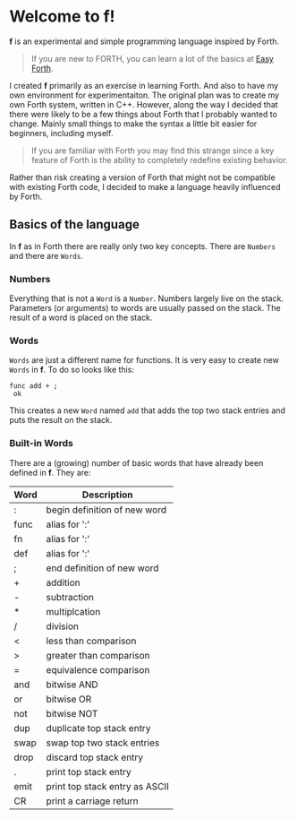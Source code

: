 # Welcome to f!
**f** is an experimental and simple programming language inspired by Forth.

> If you are new to FORTH, you can learn a lot of the basics at 
> [Easy Forth](https://skilldrick.github.io/easyforth/).

I created **f** primarily as an exercise in learning Forth. And also to have 
my own environment for experimentaiton. The original plan was to create my 
own Forth system, written in C++. However, along the way I decided that there 
were likely to be a few things about Forth that I probably wanted to change. 
Mainly small things to make the syntax a little bit easier for beginners, 
including myself.

> If you are familiar with Forth you may find this strange since a key feature 
> of Forth is the ability to completely redefine existing behavior.

Rather than risk creating a version of Forth that might not be compatible with 
existing Forth code, I decided to make a language heavily influenced by Forth.

## Basics of the language

In **f** as in Forth there are really only two key concepts. There are `Numbers` 
and there are `Words`.

### Numbers

Everything that is not a `Word` is a `Number`. Numbers largely live on the stack. 
Parameters (or arguments) to words are usually passed on the stack. The result of 
a word is placed on the stack.

### Words

`Words` are just a different name for functions. It is very easy to create new 
`Words` in **f**. To do so looks like this:

```Forth
func add + ;
 ok
```

This creates a new `Word` named `add` that adds the top two stack entries and
puts the result on the stack.

### Built-in Words

There are a (growing) number of basic words that have already been defined in **f**. 
They are:

Word | Description
---- | -----------
: | begin definition of new word
func | alias for ':'
fn | alias for ':'
def | alias for ':'
; | end definition of new word
\+ | addition
\- | subtraction
\* | multiplcation
/ | division
< | less than comparison
\> | greater than comparison
= | equivalence comparison
and | bitwise AND
or | bitwise OR
not | bitwise NOT
dup | duplicate top stack entry
swap | swap top two stack entries
drop | discard top stack entry
\. | print top stack entry
emit | print top stack entry as ASCII
CR | print a carriage return
